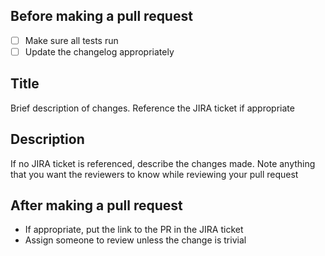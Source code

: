 Before making a pull request
----------------------------

- [ ] Make sure all tests run
- [ ] Update the changelog appropriately

Title
-----------
Brief description of changes. Reference the JIRA ticket if appropriate

Description
-----------
If no JIRA ticket is referenced, describe the changes made. Note anything that you want the reviewers to know while
reviewing your pull request

After making a pull request
---------------------------
- If appropriate, put the link to the PR in the JIRA ticket
- Assign someone to review unless the change is trivial
